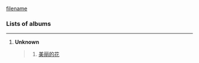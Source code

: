 [filename](../_empty.md ':include')


### Lists of albums

---
1. **Unknown**
    > 1. [美丽的花](https://e1.pcloud.link/publink/show?code=XZL7e4Z7K9AjidGz25RJGGmP0TcpQB9zbtX ':crossorgin')

